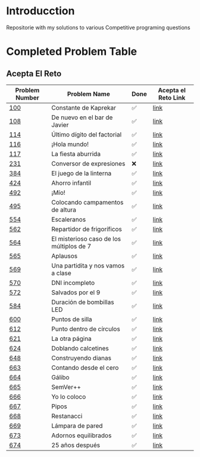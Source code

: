 # Introducction
Repositorie with my solutions to various Competitive programing questions

# Completed Problem Table
## Acepta El Reto
|Problem Number|Problem Name|Done|Acepta el Reto Link|
|---|---|---|---|
|[100](/Acepta_El_Reto/Vol1/100)|Constante de Kaprekar|✅|[link](https://www.aceptaelreto.com/problem/statement.php?id=100)|
|[108](/Acepta_El_Reto/Vol1/108)|De nuevo en el bar de Javier|✅|[link](https://www.aceptaelreto.com/problem/statement.php?id=108)|
|[114](/Acepta_El_Reto/Vol1/114)|Último dígito del factorial|✅|[link](https://www.aceptaelreto.com/problem/statement.php?id=114)|
|[116](/Acepta_El_Reto/Vol1/116)|¡Hola mundo!|✅|[link](https://www.aceptaelreto.com/problem/statement.php?id=116)|
|[117](/Acepta_El_Reto/Vol1/117)|La fiesta aburrida|✅|[link](https://www.aceptaelreto.com/problem/statement.php?id=117)|
|[231](/Acepta_El_Reto/Vol2/231)|Conversor de expresiones|❌|[link](https://www.aceptaelreto.com/problem/statement.php?id=231)|
|[384](/Acepta_El_Reto/Vol3/384)|El juego de la linterna|✅|[link](https://www.aceptaelreto.com/problem/statement.php?id=384)|
|[424](/Acepta_El_Reto/Vol4/424)|Ahorro infantil|✅|[link](https://www.aceptaelreto.com/problem/statement.php?id=424)|
|[492](/Acepta_El_Reto/Vol4/492)|¡Mío!|✅|[link](https://www.aceptaelreto.com/problem/statement.php?id=492)|
|[495](/Acepta_El_Reto/Vol4/495)|Colocando campamentos de altura|✅|[link](https://www.aceptaelreto.com/problem/statement.php?id=495)|
|[554](/Acepta_El_Reto/Vol5/554)|Escaleranos|✅|[link](https://www.aceptaelreto.com/problem/statement.php?id=554)|
|[562](/Acepta_El_Reto/Vol5/562)|Repartidor de frigoríficos|✅|[link](https://www.aceptaelreto.com/problem/statement.php?id=562)|
|[564](/Acepta_El_Reto/Vol5/564)|El misterioso caso de los múltiplos de 7|✅|[link](https://www.aceptaelreto.com/problem/statement.php?id=564)|
|[565](/Acepta_El_Reto/Vol5/565)|Aplausos|✅|[link](https://www.aceptaelreto.com/problem/statement.php?id=565)|
|[569](/Acepta_El_Reto/Vol5/569)|Una partidita y nos vamos a clase|✅|[link](https://www.aceptaelreto.com/problem/statement.php?id=569)|
|[570](/Acepta_El_Reto/Vol5/570)|DNI incompleto|✅|[link](https://www.aceptaelreto.com/problem/statement.php?id=570)|
|[572](/Acepta_El_Reto/Vol5/572)|Salvados por el 9|✅|[link](https://www.aceptaelreto.com/problem/statement.php?id=572)|
|[584](/Acepta_El_Reto/Vol5/584)|Duración de bombillas LED|✅|[link](https://www.aceptaelreto.com/problem/statement.php?id=584)|
|[600](/Acepta_El_Reto/Vol6/600)|Puntos de silla|✅|[link](https://www.aceptaelreto.com/problem/statement.php?id=600)|
|[612](/Acepta_El_Reto/Vol6/612)|Punto dentro de círculos|✅|[link](https://www.aceptaelreto.com/problem/statement.php?id=612)|
|[621](/Acepta_El_Reto/Vol6/621)|La otra página|✅|[link](https://www.aceptaelreto.com/problem/statement.php?id=621)|
|[624](/Acepta_El_Reto/Vol6/624)|Doblando calcetines|✅|[link](https://www.aceptaelreto.com/problem/statement.php?id=624)|
|[648](/Acepta_El_Reto/Vol6/648)|Construyendo dianas|✅|[link](https://www.aceptaelreto.com/problem/statement.php?id=648)|
|[663](/Acepta_El_Reto/Vol6/663)|Contando desde el cero|✅|[link](https://www.aceptaelreto.com/problem/statement.php?id=663)|
|[664](/Acepta_El_Reto/Vol6/664)|Gálibo|✅|[link](https://www.aceptaelreto.com/problem/statement.php?id=664)|
|[665](/Acepta_El_Reto/Vol6/665)|SemVer++|✅|[link](https://www.aceptaelreto.com/problem/statement.php?id=665)|
|[666](/Acepta_El_Reto/Vol6/666)|Yo lo coloco|✅|[link](https://www.aceptaelreto.com/problem/statement.php?id=666)|
|[667](/Acepta_El_Reto/Vol6/667)|Pipos|✅|[link](https://www.aceptaelreto.com/problem/statement.php?id=667)|
|[668](/Acepta_El_Reto/Vol6/668)|Restanacci|✅|[link](https://www.aceptaelreto.com/problem/statement.php?id=668)|
|[669](/Acepta_El_Reto/Vol6/669)|Lámpara de pared|✅|[link](https://www.aceptaelreto.com/problem/statement.php?id=669)|
|[673](/Acepta_El_Reto/Vol6/673)|Adornos equilibrados|✅|[link](https://www.aceptaelreto.com/problem/statement.php?id=673)|
|[674](/Acepta_El_Reto/Vol6/674)|25 años después|✅|[link](https://www.aceptaelreto.com/problem/statement.php?id=674)|
